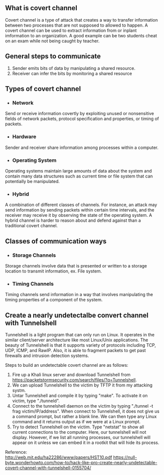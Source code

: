 ## What is covert channel
Covert channel is a type of attack that creates a way to transfer information between two processes that are not supposed to allowed to happen. A covert channel can be used to extract information from or inplant imformation to an organization. A good example can be two students cheat on an exam while not being caught by teacher.

## General steps to communicate
1. Sender emits bits of data by manipulating a shared resource.
2. Receiver can infer the bits by monitoring a shared resource

## Types of covert channel
- ### Network
Send or receive information covertly by exploiting unused or nonsensitive fields of network packets, protocol specification and properties, or timing of packets.
- ### Hardware
Sender and receiver share information among processes within a computer.
- ### Operating System
Operating systems maintain large amounts of data about the system and contain many data structures such as current time or file system that can potentially be manipulated.
- ### Hybrid
A combination of different classes of channels. For instance, an attack may send information by sending packets within
certain time intervals, and the receiver may receive it by observing the state of the operating system. A hybrid channel is harder to reason about and defend against than a traditional covert channel.


## Classes of communication ways
- ### Storage Channels
Storage channels involve data that is presented or written to a storage location to transmit information, ex. File system.
- ### Timing Channels
Timing channels send information in a way that involves manipulating the timing properties of a component of the system.

## Create a nearly undetectalbe convert channel with Tunnelshell
Tunnelshell is a light program that can only run on Linux. It operates in the similar client/server architecture like most Linux/Unix applications.  The beauty of Tunnelshell is that it supports variety of protocols including TCP, UDP, ICMP, and RawIP. Also, it is able to fragment packets to get past firewalls and intrusion detection systems.<br>

Steps to build an undetectable covert channel are as follows:
1. Fire up a Khali linux server and download Tunnelshell from https://packetstormsecurity.com/search/files/?q=Tunnelshell. 
2. We can upload Tunnelshell to the victim by TFTP it from my attacking systm.
2. Untar Tunnelshell and compile it by typing "make". To activate it on victim, type "./tunneld".
3. Connect to the tunnelshell daemon on the victim by typing "./tunnel -t frag victim/IP/address". When connect to Tunnelshell, it does not give us a command prompt, but rather a blank line. We can then type any Linux command and it returns output as if we were at a Linux prompt.
4. Try to detect Tunnelshell on the victim. Type "netstat" to show all current connections to the computer. Here, our tunnelshell will not display. However, if we list all running processes, our tunnelshell will appear on it unless we can embed it in a rootkit that will hide its process.

Reference: <br>
http://web.mit.edu/ha22286/www/papers/HST10.pdf
https://null-byte.wonderhowto.com/how-to/hack-like-pro-create-nearly-undetectable-covert-channel-with-tunnelshell-0155704/
